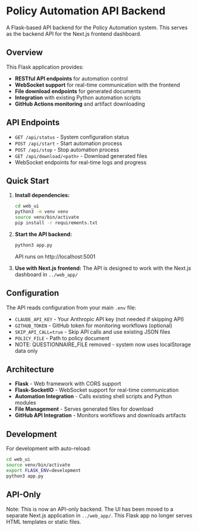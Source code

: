 # Policy Automation API Backend

A Flask-based API backend for the Policy Automation system. This serves as the backend API for the Next.js frontend dashboard.

## Overview

This Flask application provides:

- **RESTful API endpoints** for automation control
- **WebSocket support** for real-time communication with the frontend
- **File download endpoints** for generated documents
- **Integration** with existing Python automation scripts
- **GitHub Actions monitoring** and artifact downloading

## API Endpoints

- `GET /api/status` - System configuration status
- `POST /api/start` - Start automation process
- `POST /api/stop` - Stop automation process
- `GET /api/download/<path>` - Download generated files
- WebSocket endpoints for real-time logs and progress

## Quick Start

1. **Install dependencies:**

   ```bash
   cd web_ui
   python3 -m venv venv
   source venv/bin/activate
   pip install -r requirements.txt
   ```

2. **Start the API backend:**

   ```bash
   python3 app.py
   ```

   API runs on http://localhost:5001

3. **Use with Next.js frontend:**
   The API is designed to work with the Next.js dashboard in `../web_app/`

## Configuration

The API reads configuration from your main `.env` file:

- `CLAUDE_API_KEY` - Your Anthropic API key (not needed if skipping API)
- `GITHUB_TOKEN` - GitHub token for monitoring workflows (optional)
- `SKIP_API_CALL=true` - Skip API calls and use existing JSON files
- `POLICY_FILE` - Path to policy document
- NOTE: QUESTIONNAIRE_FILE removed - system now uses localStorage data only

## Architecture

- **Flask** - Web framework with CORS support
- **Flask-SocketIO** - WebSocket support for real-time communication
- **Automation Integration** - Calls existing shell scripts and Python modules
- **File Management** - Serves generated files for download
- **GitHub API Integration** - Monitors workflows and downloads artifacts

## Development

For development with auto-reload:

```bash
cd web_ui
source venv/bin/activate
export FLASK_ENV=development
python3 app.py
```

## API-Only

Note: This is now an API-only backend. The UI has been moved to a separate Next.js application in `../web_app/`. This Flask app no longer serves HTML templates or static files.

